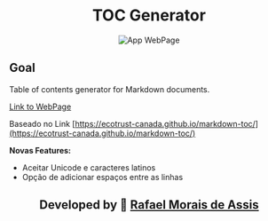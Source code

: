 <div align="center">
<h1>TOC Generator</h1>

<p align="center">
    <img src="https://img.shields.io/badge/app-web--page-success" alt="App WebPage">
</p>

</div>

## Goal

Table of contents generator for Markdown documents.

[Link to WebPage](https://rafanthx13.github.io/toc-generator/)

Baseado no Link [https://ecotrust-canada.github.io/markdown-toc/](https://ecotrust-canada.github.io/markdown-toc/)

**Novas Features:**
+ Aceitar Unicode e caracteres latinos
+ Opção de adicionar espaços entre as linhas

<h2 align="center">Developed by &#128640; <a href="https://rafanthx13.github.io/">Rafael Morais de Assis</a></h2>
